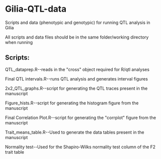 # Gilia-QTL-data
Scripts and data (phenotypic and genotypic) for running QTL analysis in Gilia

All scripts and data files should be in the same folder/working directory when running

## Scripts:

QTL_dataprep.R--reads in the "cross" object required for R/qtl analyses

Final QTL intervals.R--runs QTL analysis and generates interval figures

2x2_QTL_graphs.R--script for generating the QTL traces present in the manuscript

Figure_hists.R--script for generating the histogram figure from the manuscript

Final Correlation Plot.R--script for generating the "corrplot" figure from the manuscript

Trait_means_table.R--Used to generate the data tables present in the manuscript

Normality test--Used for the Shapiro-Wilks normality test column of the F2 trait table
